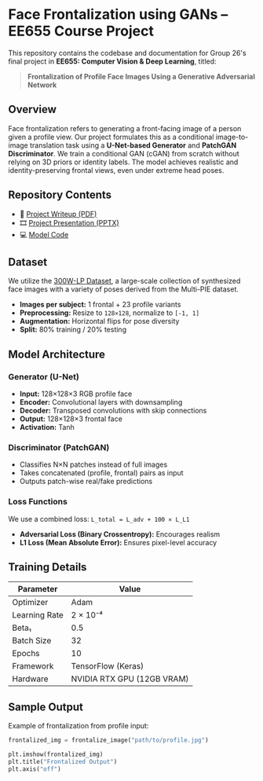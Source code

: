 # Face Frontalization using GANs – EE655 Course Project

This repository contains the codebase and documentation for Group 26's final project in **EE655: Computer Vision & Deep Learning**, titled:

> **Frontalization of Profile Face Images Using a Generative Adversarial Network**

## Overview

Face frontalization refers to generating a front-facing image of a person given a profile view. Our project formulates this as a conditional image-to-image translation task using a **U-Net-based Generator** and **PatchGAN Discriminator**. We train a conditional GAN (cGAN) from scratch without relying on 3D priors or identity labels. The model achieves realistic and identity-preserving frontal views, even under extreme head poses.

## Repository Contents

- 📄 [Project Writeup (PDF)](https://github.com/Face-Frontalization/Face-Frontalization/blob/main/Face-Frontalization-Writeup.pdf)  
- 🎞️ [Project Presentation (PPTX)](https://github.com/Face-Frontalization/Face-Frontalization/blob/main/Face_Frontalization_Presentation.pptx)  
- 💻 [Model Code](https://github.com/Face-Frontalization/Face-Frontalization/blob/main/Model.txt)

## Dataset

We utilize the [300W-LP Dataset](https://drive.google.com/file/d/0B7OEHD3T4eCkVGs0TkhUWFN6N1k/view?resourcekey=0-WT5tO4TOCbNZY6r6z6WmOA), a large-scale collection of synthesized face images with a variety of poses derived from the Multi-PIE dataset.

- **Images per subject:** 1 frontal + 23 profile variants
- **Preprocessing:** Resize to `128×128`, normalize to `[-1, 1]`
- **Augmentation:** Horizontal flips for pose diversity
- **Split:** 80% training / 20% testing

## Model Architecture

### Generator (U-Net)
- **Input:** 128×128×3 RGB profile face
- **Encoder:** Convolutional layers with downsampling
- **Decoder:** Transposed convolutions with skip connections
- **Output:** 128×128×3 frontal face
- **Activation:** Tanh

### Discriminator (PatchGAN)
- Classifies N×N patches instead of full images
- Takes concatenated (profile, frontal) pairs as input
- Outputs patch-wise real/fake predictions

### Loss Functions
We use a combined loss:
``` L_total = L_adv + 100 × L_L1 ```

- **Adversarial Loss (Binary Crossentropy):** Encourages realism
- **L1 Loss (Mean Absolute Error):** Ensures pixel-level accuracy

## Training Details

| Parameter       | Value          |
|----------------|----------------|
| Optimizer      | Adam           |
| Learning Rate  | 2 × 10⁻⁴       |
| Beta₁          | 0.5            |
| Batch Size     | 32             |
| Epochs         | 10             |
| Framework      | TensorFlow (Keras) |
| Hardware       | NVIDIA RTX GPU (12GB VRAM) |

## Sample Output

Example of frontalization from profile input:

```python
frontalized_img = frontalize_image("path/to/profile.jpg")

plt.imshow(frontalized_img)
plt.title("Frontalized Output")
plt.axis("off")

